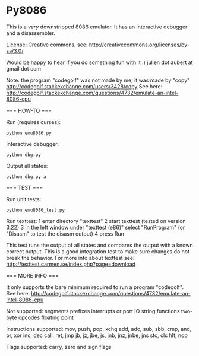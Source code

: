# Py8086

This is a _very_ downstripped 8086 emulator.
It has an interactive debugger and a disassembler.

License: Creative commons, see:
http://creativecommons.org/licenses/by-sa/3.0/

Would be happy to hear if you do something fun with it :)
julien dot aubert at gmail dot com

Note: the program "codegolf" was not made by me, it was made by "copy"
http://codegolf.stackexchange.com/users/3428/copy
See here: http://codegolf.stackexchange.com/questions/4732/emulate-an-intel-8086-cpu

=== HOW-TO ===

Run (requires curses):

    python emu8086.py

Interactive debugger:
    
    python dbg.py

Output all states:
    
    python dbg.py a

=== TEST ===

Run unit tests:
    
    python emu8086_test.py

Run texttest:
    1    enter directory "texttest"
    2    start texttest (tested on version 3.22)
    3    in the left window under "texttest (e86)" select "RunProgram" (or "Disasm" to test the disasm output)
    4    press Run

This test runs the output of all states and compares the output with a known correct output.
This is a good integration test to make sure changes do not break the behavior.
For more info about texttest see: http://texttest.carmen.se/index.php?page=download

=== MORE INFO ===

It only supports the bare minimum required to run a program "codegolf".
See here: http://codegolf.stackexchange.com/questions/4732/emulate-an-intel-8086-cpu

Not supported:
    segments
    prefixes
    interrupts or port IO
    string functions
    two-byte opcodes 
    floating point   

Instructions supported:
    mov, push, pop, xchg
    add, adc, sub, sbb, cmp, and, or, xor
    inc, dec
    call, ret, jmp
    jb, jz, jbe, js, jnb, jnz, jnbe, jns
    stc, clc
    hlt, nop

Flags supported:
    carry, zero and sign flags

